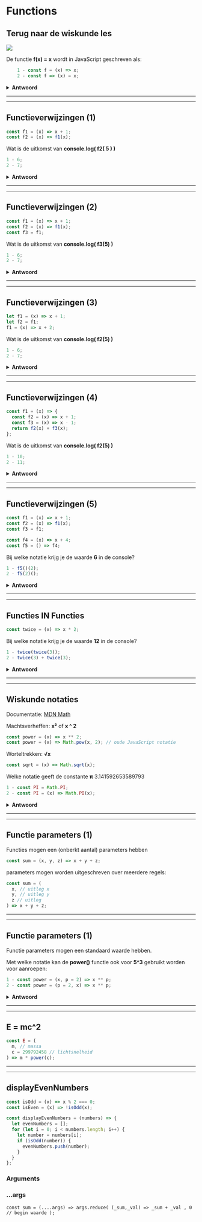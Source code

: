 # Functions

## Terug naar de wiskunde les

![](https://www.basic-mathematics.com/images/graph-of-linear-parent-function.jpg)

De functie **f(x) = x** wordt in JavaScript geschreven als:

```javascript
    1 - const f = (x) => x;
    2 - const f => (x) = x;
```

<details><summary><b>Antwoord</b></summary>

Antwoord: **1**

De functie wordt toegekend aan _const_ **f**

De uitgeschreven notatie is:

```javascript
const f = (x) => {
  return x;
};
```

De oude JavaScript notatie die je ook tegen kunt komen is:

```javascript
function f(x) {
  return x;
}
```

Voor extra duidelijkheid kun je ook schrijven:

```javascript
const f = function(x) => {
  return x;
};
```

</details>

<hr class="questionend">
<hr class="questionstart">

## Functieverwijzingen (1)

```javascript
const f1 = (x) => x + 1;
const f2 = (x) => f1(x);
```

Wat is de uitkomst van **console.log( f2( 5 ) )**

```javascript
1 - 6;
2 - 7;
```

<details><summary><b>Antwoord</b></summary>
<p>

Antwoord: **1**

Functie **f2** roept functie **f1** aan, en geeft het resultaat terug

Uitgeschreven als _substituties_:

```javascript
    f2( 5 ) => f1( 5 )
    f2( 5 ) => ( 5 ) => 5 + 1
    f2( 5 ) => 6
    6
```

</p>
</details>

<hr class="questionend">
<hr class="questionstart">

## Functieverwijzingen (2)

```javascript
const f1 = (x) => x + 1;
const f2 = (x) => f1(x);
const f3 = f1;
```

Wat is de uitkomst van **console.log( f3(5) )**

```javascript
1 - 6;
2 - 7;
```

<details><summary><b>Antwoord</b></summary>
<p>

Antwoord: **1**

Functie **f3** verwijst rechtstreeks naar functie **f1**

De volgorde is belangrijk!!

```javascript
const f3 = f1;
const f1 = (x) => x + 1;
```

geeft een foutmelding, want functie **f1** bestaat nog niet op het moment dat **f3** een waarde(verwijzing) moet krijgen.

Functie **f2** mag wel eerder **gedefinieerd** worden, want de functie **f1** wordt pas _aangeroepen_, nadat **f2** als functie is **aangeroepen**.

```javascript
const f2 = (x) => f1(x);
const f1 = (x) => x + 1;
const f3 = f1;
```

</p>
</details>

<hr class="questionend">
<hr class="questionstart">

## Functieverwijzingen (3)

```javascript
let f1 = (x) => x + 1;
let f2 = f1;
f1 = (x) => x + 2;
```

Wat is de uitkomst van **console.log( f2(5) )**

```javascript
1 - 6;
2 - 7;
```

<details><summary><b>Antwoord</b></summary>
<p>

Antwoord: **2**

Functies gedragen zich hetzelfde als _variablen_

Functie **f1** is een `let`, en kan dus een andere waarde krijgen, de vorige functie wordt dus overschreven.

Functie **f2** blijft naar **f1** verwijzen; **niet** naar de _waarde/functie_ van **f1**

</p>
</details>

<hr class="questionend">
<hr class="questionstart">

## Functieverwijzingen (4)

```javascript
const f1 = (x) => {
  const f2 = (x) => x + 1;
  const f3 = (x) => x - 1;
  return f2(x) + f3(x);
};
```

Wat is de uitkomst van **console.log( f2(5) )**

```javascript
1 - 10;
2 - 11;
```

<details><summary><b>Antwoord</b></summary>
<p>

Antwoord: **1**

De waarde x wordt **niet** gewijzigd door functie **f2**, dus x blijft 5 in de aanroep van functie **f3**

```javascript
return 5 + 1 + (5 - 1);
```

</p>
</details>

<hr class="questionend">
<hr class="questionstart">

## Functieverwijzingen (5)

```javascript
const f1 = (x) => x + 1;
const f2 = (x) => f1(x);
const f3 = f1;

const f4 = (x) => x + 4;
const f5 = () => f4;
```

Bij welke notatie krijg je de waarde **6** in de console?

```javascript
1 - f5()(2);
2 - f5(2)();
```

<details><summary><b>Antwoord</b></summary>
<p>

Antwoord: **1**

- Functie **f5** moet worden aangeroepen als functie.
- **f5** retourneert functie **f4**

Dus de uitgevoerde substituties zijn:

```javascript
    f5()(2)
    f4(2)
    (2) => 2 + 4
    6
```

Antwoord 2 is:

```javascript
    f5(2)()
    f4()
    (undefined) => undefined + 4
    NaN (Not a Number)
```

</p>
</details>

<hr class="questionend">
<hr class="questionstart">

## Functies IN Functies

```javascript
const twice = (x) => x * 2;
```

Bij welke notatie krijg je de waarde **12** in de console?

```javascript
1 - twice(twice(3));
2 - twice(3) + twice(3);
```

<details><summary><b>Antwoord</b></summary>
<p>

Antwoord: **beide antwoorden zijn goed**

</p>
</details>

<hr class="questionend">
<hr class="questionstart">

## Wiskunde notaties

Documentatie: [MDN Math](https://developer.mozilla.org/en-US/docs/Web/JavaScript/Reference/Global_Objects/Math)

Machtsverheffen: **x²** of **x ^ 2**

```javascript
const power = (x) => x ** 2;
const power = (x) => Math.pow(x, 2); // oude JavaScript notatie
```

Worteltrekken: **√x**

```javascript
const sqrt = (x) => Math.sqrt(x);
```

Welke notatie geeft de constante **π** 3.141592653589793

```javascript
1 - const PI = Math.PI;
2 - const PI = (x) => Math.PI(x);
```

<details><summary><b>Antwoord</b></summary>
<p>

Antwoord: **1**

PI is een **constante**, geen functie

Je mag natuurlijk altijd voluit `Math.PI` blijven schrijven.

</p>
</details>

<hr class="questionend">
<hr class="questionstart">

## Functie parameters (1)

Functies mogen een (onberkt aantal) parameters hebben

```javascript
const sum = (x, y, z) => x + y + z;
```

parameters mogen worden uitgeschreven over meerdere regels:

```javascript
const sum = (
  x, // uitleg x
  y, // uitleg y
  z // uitleg
) => x + y + z;
```

<hr class="questionend">
<hr class="questionstart">

## Functie parameters (1)

Functie parameters mogen een standaard waarde hebben.

Met welke notatie kan de **power()** functie ook voor **5^3** gebruikt worden voor aanroepen:

```javascript
1 - const power = (x, p = 2) => x ** p;
2 - const power = (p = 2, x) => x ** p;
```

<details><summary><b>Antwoord</b></summary>
<p>

Antwoord: **1**

De standaard exponent is **2**, deze hoef je niet in te voeren om **x^2** te berekenen.

```javascript
power(5); // 5 * 5 = 25
power(5, 3); // 5 * 5 * 5 = 125
```

Met antwoord 2 zul je **altijd** de exponent moeten opgeven:

```javascript
power(2, 5); // 5 * 5 = 25
power(3, 5); // 5 * 5 * 5 = 125
```

Een standaardwaarde opgeven is dan zinloos.

Dus:

- **vereiste** parameters worden als eerst opgegeven.
- **optionele** parameters worden als laatst opgegeven.

</p>
</details>

<hr class="questionend">
<hr class="questionstart">

## E = mc^2

```javascript
const E = (
  m, // massa
  c = 299792458 // lichtsnelheid
) => m * power(c);
```

<hr class="questionend">
<hr class="questionstart">

## displayEvenNumbers

```javascript
const isOdd = (x) => x % 2 === 0;
const isEven = (x) => !isOdd(x);

const displayEvenNumbers = (numbers) => {
  let evenNumbers = [];
  for (let i = 0; i < numbers.length; i++) {
    let number = numbers[i];
    if (isOdd(number)) {
      evenNumbers.push(number);
    }
  }
};
```

### Arguments

### ...args

`const sum = (....args) => args.reduce( (_sum,_val) => _sum + _val , 0 // begin waarde );`

